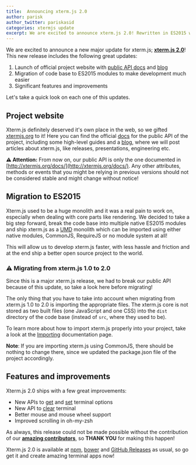 ```yaml
---
title:  Announcing xterm.js 2.0
author: parisk
author_twitter: pariskasid
categories: xtermjs update
excerpt: We are excited to announce xterm.js 2.0! Rewritten in ES2015 with better scrolling and mouse support!
---
```


We are excited to announce a new major update for xterm.js; **<a href="https://github.com/xtermjs/xterm.js" target="_blank">xterm.js 2.0</a>**! This new release includes the following great updates:

1. Launch of official project website with [public API docs](/docs/) and [blog](/blog/)
2. Migration of code base to ES2015 modules to make development much easier
3. Significant features and improvements

Let's take a quick look on each one of this updates.

## Project website
Xterm.js definitely deserved it's own place in the web, so we gifted [xtermjs.org](http://xtermjs.org) to it! Here you can find the official [docs](/docs/) for the public API of the project, including some high-level guides and a [blog](/blog/), where we will post articles about xterm.js, like releases, presentations, engineering etc.

**⚠️  Attention:** From now on, our public API is only the one documented in [http://xtermjs.org/docs/](http://xtermjs.org/docs/). Any other attributes, methods or events that you might be relying in previous versions should not be considered stable and might change without notice!

## Migration to ES2015
Xterm.js used to be a huge monolith and it was a real pain to work on, especially when dealing with core parts like rendering. We decided to take a big step forward, break the code base into multiple native ES2015 modules and ship xterm.js as a [UMD](https://github.com/umdjs/umd) monolith which can be imported using either native modules, CommonJS, RequireJS or no module system at all!

This will allow us to develop xterm.js faster, with less hassle and friction and at the end ship a better open source project to the world.

### ⚠️  Migrating from xterm.js 1.0 to 2.0
Since this is a major xterm.js release, we had to break our public API because of this update, so take a look here before migrating!

The only thing that you have to take into account when migrating from xterm.js 1.0 to 2.0 is importing the appropriate files. The xterm.js core is not stored as two built files (one JavaScript and one CSS) into the `dist` directory of the code base (instead of `src`, where they used to be).

To learn more about how to import xterm.js properly into your project, take a look at the [Importing](/docs/guides/import/) documentation page.

**Note**: If you are importing xterm.js using CommonJS, there should be nothing to change there, since we updated the package.json file of the project accordingly.

## Features and improvements
Xterm.js 2.0 ships with a few great improvements:

- New APIs to [get](http://xtermjs.org/docs/api/Terminal/#getoptionkey) and [set](http://xtermjs.org/docs/api/Terminal/#setoptionkey-value) terminal options
- New API to [clear](http://xtermjs.org/docs/api/Terminal/#clear) terminal
- Better mouse and mouse wheel support
- Improved scrolling in oh-my-zsh

As always, this release could not be made possible without the contribution of our [**amazing contributors**](https://github.com/xtermjs/xterm.js/blob/2.0.1/AUTHORS), so **THANK YOU** for making this happen!

Xterm.js 2.0 is available at [npm](http://npmjs.org/package/xterm), [bower](https://bower.io) and [GitHub Releases](https://github.com/xtermjs/xterm.js/releases/tag/2.0.1) as usual, so go get it and create amazing terminal apps now!